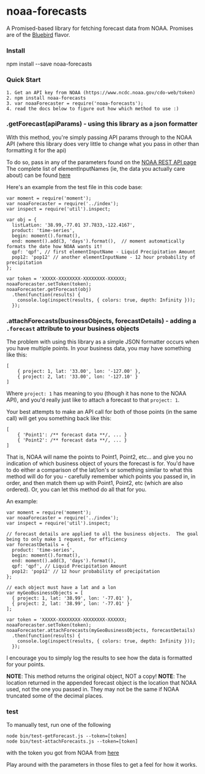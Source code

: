 # noaa-forecasts
A Promised-based library for fetching forecast data from NOAA.  Promises are of the [Bluebird](https://github.com/petkaantonov/bluebird/blob/master/API.md) flavor.

### Install
npm install --save noaa-forecasts

### Quick Start

    1. Get an API key from NOAA (https://www.ncdc.noaa.gov/cdo-web/token)
    2. npm install noaa-forecasts
    3. var noaaForecaster = require('noaa-forecasts');
    4. read the docs below to figure out how which method to use :)

### .getForecast(apiParams) - using this library as a json formatter

With this method, you're simply passing API params through to the NOAA API (where this library does very little to change what you pass in other than formatting it for the api)

To do so, pass in any of the parameters found on the [NOAA REST API page](http://graphical.weather.gov/xml/rest.php)
The complete list of elementInputNames (ie, the data you actually care about) can be found [here](http://graphical.weather.gov/xml/docs/elementInputNames.php)

Here's an example from the test file in this code base:

    var moment = require('moment');
    var noaaForecaster = require('../index');
    var inspect = require('util').inspect;
    
    var obj = {
      listLatLon: '38.99,-77.01 37.7833,-122.4167',
      product: 'time-series',
      begin: moment().format(),
      end: moment().add(3, 'days').format(),  // moment automatically formats the date how NOAA wants it!
      qpf: 'qpf', // first elementInputName - Liquid Precipitation Amount
      pop12: 'pop12' // another elementInputName - 12 hour probability of precipitation    
    };
    
    var token = 'XXXXX-XXXXXXXX-XXXXXXXX-XXXXXX;
    noaaForecaster.setToken(token);
    noaaForecaster.getForecast(obj)
      .then(function(results) {
        console.log(inspect(results, { colors: true, depth: Infinity }));
      });


### .attachForecasts(businessObjects, forecastDetails) - adding a `.forecast` attribute to your business objects

The problem with using this library as a simple JSON formatter occurs when you have multiple points.  In your business data, you may have something like this:

    [
        { project: 1, lat: '33.00', lon: '-127.00' },
        { project: 2, lat: '33.00', lon: '-127.10' }
    ]
    
Where `project: 1` has meaning to you (though it has none to the NOAA API), and you'd really just like to attach a forecast to that `project: 1`.

Your best attempts to make an API call for both of those points (in the same call) will get you something back like this:

    [
        { 'Point1': /** forecast data **/, ... }
        { 'Point2': /** forecast data **/, ... }
    ]
    
That is, NOAA will name the points to Point1, Point2, etc... and give you no indication of which business object of yours the forecast is for.  You'd have to do either a comparison of the lat/lon's or something similar to what this method will do for you - carefully remember which points you passed in, in order, and then match them up with Point1, Point2, etc (which are also ordered).  Or, you can let this method do all that for you.

An example:

    var moment = require('moment');
    var noaaForecaster = require('../index');
    var inspect = require('util').inspect;
    
    // forecast details are applied to all the business objects.  The goal being to only make 1 request, for efficiency
    var forecastDetails = {
      product: 'time-series',
      begin: moment().format(),
      end: moment().add(3, 'days').format(),
      qpf: 'qpf', // Liquid Precipitation Amount
      pop12: 'pop12' // 12 hour probability of precipitation    
    };
    
    // each object must have a lat and a lon
    var myGeoBusinessObjects = [
      { project: 1, lat: '38.99', lon: '-77.01' },
      { project: 2, lat: '38.99', lon: '-77.01' }
    ];
    
    var token = 'XXXXX-XXXXXXXX-XXXXXXXX-XXXXXX;
    noaaForecaster.setToken(token);
    noaaForecaster.attachForecasts(myGeoBusinessObjects, forecastDetails)
      .then(function(results) {
        console.log(inspect(results, { colors: true, depth: Infinity }));
      });

I encourage you to simply log the results to see how the data is formatted for your points.

**NOTE**: This method returns the original object, NOT a copy!
**NOTE**: The location returned in the appended forecast object is the location that NOAA used, not the one you passed in.  They may not be the same if NOAA truncated some of the decimal places.

### test
To manually test, run one of the following

    node bin/test-getForecast.js --token=[token]
    node bin/test-attachForecasts.js --token=[token]

with the token you got from NOAA from [here](https://www.ncdc.noaa.gov/cdo-web/token)

Play around with the parameters in those files to get a feel for how it works.